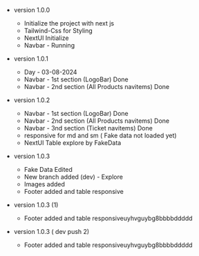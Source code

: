 - version 1.0.0

  - Initialize the project with next js
  - Tailwind-Css for Styling
  - NextUI Initialize
  - Navbar - Running

- version 1.0.1

  - Day - 03-08-2024
  - Navbar - 1st section (LogoBar) Done
  - Navbar - 2nd section (All Products navitems) Done

- version 1.0.2

  - Navbar - 1st section (LogoBar) Done
  - Navbar - 2nd section (All Products navitems) Done
  - Navbar - 3nd section (Ticket navitems) Done
  - responsive for md and sm ( Fake data not loaded yet)
  - NextUI Table explore by FakeData

- version 1.0.3

  - Fake Data Edited
  - New branch added (dev) - Explore
  - Images added
  - Footer added and table responsive

- version 1.0.3 (1)

  - Footer added and table responsiveuyhvguybg8bbbbddddd

- version 1.0.3 ( dev push 2)
  - Footer added and table responsiveuyhvguybg8bbbbddddd
